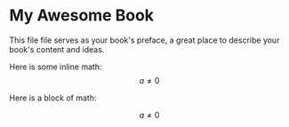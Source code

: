 My Awesome Book
=======

This file file serves as your book's preface, a great place to describe your book's content and ideas.

Here is some inline math: $$a \ne 0$$

Here is a block of math:

$$
a \ne 0
$$